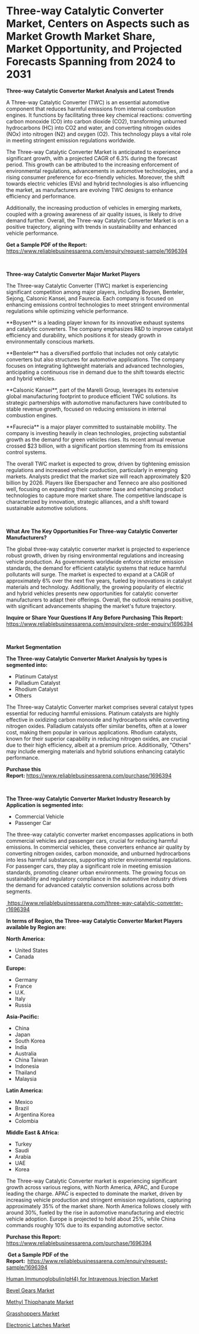 <p><h1>Three-way Catalytic Converter Market, Centers on Aspects such as Market Growth Market Share, Market Opportunity, and Projected Forecasts Spanning from 2024 to 2031</h1></p><p><strong>Three-way Catalytic Converter Market Analysis and Latest Trends</strong></p>
<p><p>A Three-way Catalytic Converter (TWC) is an essential automotive component that reduces harmful emissions from internal combustion engines. It functions by facilitating three key chemical reactions: converting carbon monoxide (CO) into carbon dioxide (CO2), transforming unburned hydrocarbons (HC) into CO2 and water, and converting nitrogen oxides (NOx) into nitrogen (N2) and oxygen (O2). This technology plays a vital role in meeting stringent emission regulations worldwide.</p><p>The Three-way Catalytic Converter Market is anticipated to experience significant growth, with a projected CAGR of 6.3% during the forecast period. This growth can be attributed to the increasing enforcement of environmental regulations, advancements in automotive technologies, and a rising consumer preference for eco-friendly vehicles. Moreover, the shift towards electric vehicles (EVs) and hybrid technologies is also influencing the market, as manufacturers are evolving TWC designs to enhance efficiency and performance. </p><p>Additionally, the increasing production of vehicles in emerging markets, coupled with a growing awareness of air quality issues, is likely to drive demand further. Overall, the Three-way Catalytic Converter Market is on a positive trajectory, aligning with trends in sustainability and enhanced vehicle performance.</p></p>
<p><strong>Get a Sample PDF of the Report:&nbsp;</strong> <a href="https://www.reliablebusinessarena.com/enquiry/request-sample/1696394?utm_campaign=1596&utm_medium=2&utm_source=Github&utm_content=ia&utm_term=20102024&utm_id=three-way-catalytic-converter">https://www.reliablebusinessarena.com/enquiry/request-sample/1696394</a></p>
<p>&nbsp;</p>
<p><strong>Three-way Catalytic Converter Major Market Players</strong></p>
<p><p>The Three-way Catalytic Converter (TWC) market is experiencing significant competition among major players, including Boysen, Benteler, Sejong, Calsonic Kansei, and Faurecia. Each company is focused on enhancing emissions control technologies to meet stringent environmental regulations while optimizing vehicle performance.</p><p>**Boysen** is a leading player known for its innovative exhaust systems and catalytic converters. The company emphasizes R&D to improve catalyst efficiency and durability, which positions it for steady growth in environmentally conscious markets. </p><p>**Benteler** has a diversified portfolio that includes not only catalytic converters but also structures for automotive applications. The company focuses on integrating lightweight materials and advanced technologies, anticipating a continuous rise in demand due to the shift towards electric and hybrid vehicles.</p><p>**Calsonic Kansei**, part of the Marelli Group, leverages its extensive global manufacturing footprint to produce efficient TWC solutions. Its strategic partnerships with automotive manufacturers have contributed to stable revenue growth, focused on reducing emissions in internal combustion engines.</p><p>**Faurecia** is a major player committed to sustainable mobility. The company is investing heavily in clean technologies, projecting substantial growth as the demand for green vehicles rises. Its recent annual revenue crossed $23 billion, with a significant portion stemming from its emissions control systems.</p><p>The overall TWC market is expected to grow, driven by tightening emission regulations and increased vehicle production, particularly in emerging markets. Analysts predict that the market size will reach approximately $20 billion by 2026. Players like Eberspacher and Tenneco are also positioned well, focusing on expanding their customer base and enhancing product technologies to capture more market share. The competitive landscape is characterized by innovation, strategic alliances, and a shift toward sustainable automotive solutions.</p></p>
<p>&nbsp;</p>
<p><strong>What Are The Key Opportunities For Three-way Catalytic Converter Manufacturers?</strong></p>
<p><p>The global three-way catalytic converter market is projected to experience robust growth, driven by rising environmental regulations and increasing vehicle production. As governments worldwide enforce stricter emission standards, the demand for efficient catalytic systems that reduce harmful pollutants will surge. The market is expected to expand at a CAGR of approximately 6% over the next five years, fueled by innovations in catalyst materials and technology. Additionally, the growing popularity of electric and hybrid vehicles presents new opportunities for catalytic converter manufacturers to adapt their offerings. Overall, the outlook remains positive, with significant advancements shaping the market's future trajectory.</p></p>
<p><strong>Inquire or Share Your Questions If Any Before Purchasing This Report:</strong> <a href="https://www.reliablebusinessarena.com/enquiry/pre-order-enquiry/1696394?utm_campaign=1596&utm_medium=2&utm_source=Github&utm_content=ia&utm_term=20102024&utm_id=three-way-catalytic-converter">https://www.reliablebusinessarena.com/enquiry/pre-order-enquiry/1696394</a></p>
<p>&nbsp;</p>
<p><strong>Market Segmentation</strong></p>
<p><strong>The Three-way Catalytic Converter Market Analysis by types is segmented into:</strong></p>
<p><ul><li>Platinum Catalyst</li><li>Palladium Catalyst</li><li>Rhodium Catalyst</li><li>Others</li></ul></p>
<p><p>The Three-way Catalytic Converter market comprises several catalyst types essential for reducing harmful emissions. Platinum catalysts are highly effective in oxidizing carbon monoxide and hydrocarbons while converting nitrogen oxides. Palladium catalysts offer similar benefits, often at a lower cost, making them popular in various applications. Rhodium catalysts, known for their superior capability in reducing nitrogen oxides, are crucial due to their high efficiency, albeit at a premium price. Additionally, "Others" may include emerging materials and hybrid solutions enhancing catalytic performance.</p></p>
<p><strong>Purchase this Report:&nbsp;</strong><a href="https://www.reliablebusinessarena.com/purchase/1696394?utm_campaign=1596&utm_medium=2&utm_source=Github&utm_content=ia&utm_term=20102024&utm_id=three-way-catalytic-converter">https://www.reliablebusinessarena.com/purchase/1696394</a></p>
<p>&nbsp;</p>
<p><strong>The Three-way Catalytic Converter Market Industry Research by Application is segmented into:</strong></p>
<p><ul><li>Commercial Vehicle</li><li>Passenger Car</li></ul></p>
<p><p>The three-way catalytic converter market encompasses applications in both commercial vehicles and passenger cars, crucial for reducing harmful emissions. In commercial vehicles, these converters enhance air quality by converting nitrogen oxides, carbon monoxide, and unburned hydrocarbons into less harmful substances, supporting stricter environmental regulations. For passenger cars, they play a significant role in meeting emission standards, promoting cleaner urban environments. The growing focus on sustainability and regulatory compliance in the automotive industry drives the demand for advanced catalytic conversion solutions across both segments.</p></p>
<p><a href="https://www.reliablebusinessarena.com/three-way-catalytic-converter-r1696394?utm_campaign=1596&utm_medium=2&utm_source=Github&utm_content=ia&utm_term=20102024&utm_id=three-way-catalytic-converter">&nbsp;https://www.reliablebusinessarena.com/three-way-catalytic-converter-r1696394</a></p>
<p><strong>In terms of Region, the Three-way Catalytic Converter Market Players available by Region are:</strong></p>
<p>
    <p> <strong> North America: </strong>
        <ul>
            <li>United States</li>
            <li>Canada</li>
        </ul>
        </p> 
    <p> <strong> Europe: </strong>
        <ul>
            <li>Germany</li>
            <li>France</li>
            <li>U.K.</li>
            <li>Italy</li>
            <li>Russia</li>
        </ul>
        </p> 
    <p> <strong> Asia-Pacific: </strong>
        <ul>
            <li>China</li>
            <li>Japan</li>
            <li>South Korea</li>
            <li>India</li>
            <li>Australia</li>
            <li>China Taiwan</li>
            <li>Indonesia</li>
            <li>Thailand</li>
            <li>Malaysia</li>
        </ul>
        </p> 
    <p> <strong> Latin America: </strong>
        <ul>
            <li>Mexico</li>
            <li>Brazil</li>
            <li>Argentina Korea</li>
            <li>Colombia</li>
        </ul>
        </p> 
    <p> <strong> Middle East & Africa: </strong>
        <ul>
            <li>Turkey</li>
            <li>Saudi</li>
            <li>Arabia</li>
            <li>UAE</li>
            <li>Korea</li>
        </ul>
    </p>
    </p>
<p><p>The Three-way Catalytic Converter market is experiencing significant growth across various regions, with North America, APAC, and Europe leading the charge. APAC is expected to dominate the market, driven by increasing vehicle production and stringent emission regulations, capturing approximately 35% of the market share. North America follows closely with around 30%, fueled by the rise in automotive manufacturing and electric vehicle adoption. Europe is projected to hold about 25%, while China commands roughly 10% due to its expanding automotive sector.</p></p>
<p><strong>Purchase this Report: </strong><a href="https://www.reliablebusinessarena.com/purchase/1696394?utm_campaign=1596&utm_medium=2&utm_source=Github&utm_content=ia&utm_term=20102024&utm_id=three-way-catalytic-converter">https://www.reliablebusinessarena.com/purchase/1696394</a></p>
<p>&nbsp;<strong>Get a Sample PDF of the Report:&nbsp;&nbsp;</strong><a href="https://www.reliablebusinessarena.com/enquiry/request-sample/1696394?utm_campaign=1596&utm_medium=2&utm_source=Github&utm_content=ia&utm_term=20102024&utm_id=three-way-catalytic-converter">https://www.reliablebusinessarena.com/enquiry/request-sample/1696394</a></p>
<p><strong></strong></p>
<p><p><a href="https://github.com/KamrulHadi87/Market-Research-Report-List-1/blob/main/human-immunoglobulinph4-for-intravenous-injection-market.md?utm_campaign=1596&utm_medium=2&utm_source=Github&utm_content=ia&utm_term=20102024&utm_id=three-way-catalytic-converter">Human Immunoglobulin(pH4) for Intravenous Injection Market</a></p><p><a href="https://www.linkedin.com/pulse/bevel-gears-market-indicators-size-regional-breakdown-player-analysis-iicnf?utm_campaign=1596&utm_medium=2&utm_source=Github&utm_content=ia&utm_term=20102024&utm_id=three-way-catalytic-converter">Bevel Gears Market</a></p><p><a href="https://www.linkedin.com/pulse/methyl-thiophanate-market-global-share-ranking-overall-sales-gwure?utm_campaign=1596&utm_medium=2&utm_source=Github&utm_content=ia&utm_term=20102024&utm_id=three-way-catalytic-converter">Methyl Thiophanate Market</a></p><p><a href="https://www.linkedin.com/pulse/grasshoppers-market-evolution-future-outlook-forecasting-industry-yd79e?utm_campaign=1596&utm_medium=2&utm_source=Github&utm_content=ia&utm_term=20102024&utm_id=three-way-catalytic-converter">Grasshoppers Market</a></p><p><a href="https://www.linkedin.com/pulse/global-electronic-latches-market-sector2024-2031-metrics-kprif?utm_campaign=1596&utm_medium=2&utm_source=Github&utm_content=ia&utm_term=20102024&utm_id=three-way-catalytic-converter">Electronic Latches Market</a></p></p>
